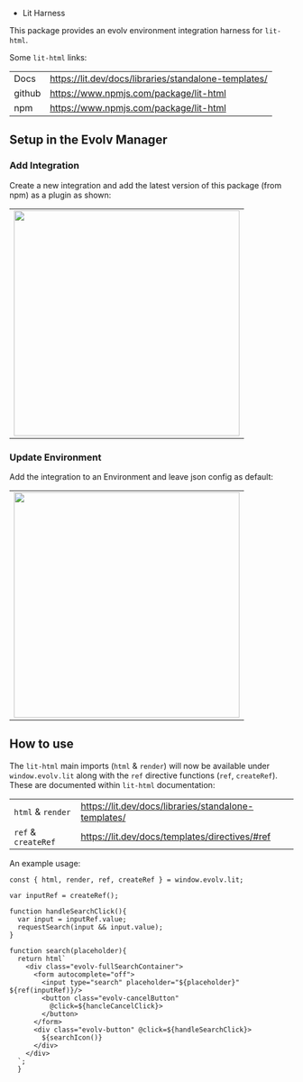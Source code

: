 * Lit Harness

This package provides an evolv environment integration harness for `lit-html`.

Some `lit-html` links:

|        |                                                      |
| ------ | ---------------------------------------------------- |
| Docs   | https://lit.dev/docs/libraries/standalone-templates/ |
| github | https://www.npmjs.com/package/lit-html               |
| npm    | https://www.npmjs.com/package/lit-html               |
  

## Setup in the Evolv Manager

### Add Integration
Create a new integration and add the latest version of this package (from npm) as a plugin as shown: 

|       |
| ----- |
| <img src="https://user-images.githubusercontent.com/54595/211390267-2a4fdb3e-acd0-49d7-a004-cceb908fd7c2.png" width="400"/> 

### Update Environment
Add the integration to an Environment and leave json config as default:

|       |
| ----- |
| <img src="https://user-images.githubusercontent.com/54595/211392207-cf35527f-b160-471b-9ded-cf923efc446f.png" width="400"/> 


## How to use

The `lit-html` main imports (`html` & `render`) will now be available under `window.evolv.lit` along with the `ref` directive functions (`ref`, `createRef`). These are documented within `lit-html` documentation:

|||
| ----- | --- |
| `html` & `render`   |  https://lit.dev/docs/libraries/standalone-templates/ |
| `ref` & `createRef` |  https://lit.dev/docs/templates/directives/#ref |



An example usage:
```
const { html, render, ref, createRef } = window.evolv.lit;

var inputRef = createRef();

function handleSearchClick(){
  var input = inputRef.value;
  requestSearch(input && input.value);
}

function search(placeholder){
  return html`
    <div class="evolv-fullSearchContainer">
      <form autocomplete="off">
        <input type="search" placeholder="${placeholder}" ${ref(inputRef)}/>
        <button class="evolv-cancelButton" 
          @click=${hancleCancelClick}>
        </button>
      </form>
      <div class="evolv-button" @click=${handleSearchClick}>
        ${searchIcon()}
      </div>
    </div>
  `;
  }

```






